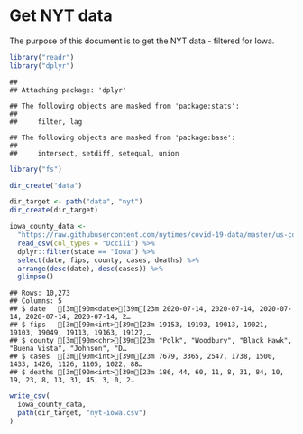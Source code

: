 Get NYT data
================

The purpose of this document is to get the NYT data - filtered for Iowa.

``` r
library("readr")
library("dplyr")
```

    ## 
    ## Attaching package: 'dplyr'

    ## The following objects are masked from 'package:stats':
    ## 
    ##     filter, lag

    ## The following objects are masked from 'package:base':
    ## 
    ##     intersect, setdiff, setequal, union

``` r
library("fs")
```

``` r
dir_create("data")

dir_target <- path("data", "nyt")
dir_create(dir_target)
```

``` r
iowa_county_data <- 
  "https://raw.githubusercontent.com/nytimes/covid-19-data/master/us-counties.csv" %>%
  read_csv(col_types = "Dcciii") %>%
  dplyr::filter(state == "Iowa") %>%
  select(date, fips, county, cases, deaths) %>%
  arrange(desc(date), desc(cases)) %>%
  glimpse()
```

    ## Rows: 10,273
    ## Columns: 5
    ## $ date   [3m[90m<date>[39m[23m 2020-07-14, 2020-07-14, 2020-07-14, 2020-07-14, 2020-07-14, 2…
    ## $ fips   [3m[90m<int>[39m[23m 19153, 19193, 19013, 19021, 19103, 19049, 19113, 19163, 19127,…
    ## $ county [3m[90m<chr>[39m[23m "Polk", "Woodbury", "Black Hawk", "Buena Vista", "Johnson", "D…
    ## $ cases  [3m[90m<int>[39m[23m 7679, 3365, 2547, 1738, 1500, 1433, 1426, 1126, 1105, 1022, 88…
    ## $ deaths [3m[90m<int>[39m[23m 186, 44, 60, 11, 8, 31, 84, 10, 19, 23, 8, 13, 31, 45, 3, 0, 2…

``` r
write_csv(
  iowa_county_data,
  path(dir_target, "nyt-iowa.csv")
)
```
